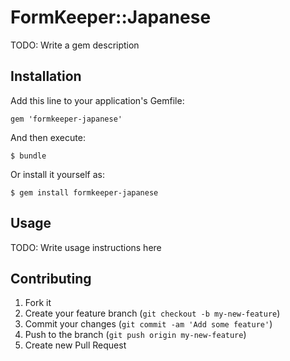 # FormKeeper::Japanese

TODO: Write a gem description

## Installation

Add this line to your application's Gemfile:

    gem 'formkeeper-japanese'

And then execute:

    $ bundle

Or install it yourself as:

    $ gem install formkeeper-japanese

## Usage

TODO: Write usage instructions here

## Contributing

1. Fork it
2. Create your feature branch (`git checkout -b my-new-feature`)
3. Commit your changes (`git commit -am 'Add some feature'`)
4. Push to the branch (`git push origin my-new-feature`)
5. Create new Pull Request
